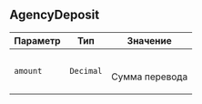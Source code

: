 
## AgencyDeposit


<table>
    <thead>
        <tr><th>Параметр</th><th>Тип</th><th>Значение</th></tr>
    </thead>
    <tbody>
        <tr>
            <td><code>amount</code></td>
            <td><code>Decimal</code></td>
            <td><p><br />Сумма перевода</p></td>
        </tr>
    </tbody>
</table>